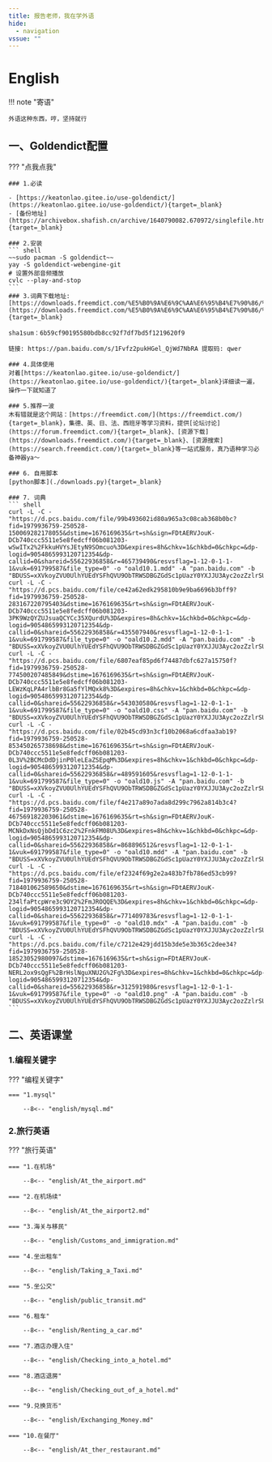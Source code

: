 ```yaml
---
title: 报告老师，我在学外语
hide:
  - navigation
vssue: ""
---
```


# English

!!! note "寄语"

    外语这种东西，哼，坚持就行

## 一、Goldendict配置

??? "点我点我"

    ### 1.必读

    - [https://keatonlao.gitee.io/use-goldendict/](https://keatonlao.gitee.io/use-goldendict/){target=_blank}
    - [备份地址](https://archivebox.shafish.cn/archive/1640790082.670972/singlefile.html){target=_blank}

    ### 2.安装
    ``` shell
    ~~sudo pacman -S goldendict~~
    yay -S goldendict-webengine-git
    # 设置外部音频播放
    cvlc --play-and-stop
    ```
    ### 3.词典下载地址:
    [https://downloads.freemdict.com/%E5%B0%9A%E6%9C%AA%E6%95%B4%E7%90%86/%E5%85%B1%E4%BA%AB2020.5.11/content/0_audio/The%20little%20dict/](https://downloads.freemdict.com/%E5%B0%9A%E6%9C%AA%E6%95%B4%E7%90%86/%E5%85%B1%E4%BA%AB2020.5.11/content/0_audio/The%20little%20dict/){target=_blank}

    sha1sum：6b59cf90195580bdb8cc92f7df7bd5f1219620f9

    链接: https://pan.baidu.com/s/1Fvfz2pukHGel_QjWd7NbRA 提取码: qwer

    ### 4.具体使用
    对着[https://keatonlao.gitee.io/use-goldendict/](https://keatonlao.gitee.io/use-goldendict/){target=_blank}详细读一遍，操作一下就知道了

    ### 5.推荐一波
    木有错就是这个网站：[https://freemdict.com/](https://freemdict.com/){target=_blank}，集德、英、日、法、西班牙等学习资料，提供[论坛讨论](https://forum.freemdict.com/){target=_blank}、[资源下载](https://downloads.freemdict.com/){target=_blank}、[资源搜索](https://search.freemdict.com/){target=_blank}等一站式服务，真乃语种学习必备神器ya～

    ### 6. 自用脚本
    [python脚本](./downloads.py){target=_blank}

    ### 7. 词典
    ``` shell
    curl -L -C - "https://d.pcs.baidu.com/file/99b493602id80a965a3c08cab368b0bc?fid=1979936759-250528-150069282178055&dstime=1676169635&rt=sh&sign=FDtAERVJouK-DCb740ccc5511e5e8fedcff06b081203-wSwITx2%2FkkuHVYsJEtyN9SOmcuo%3D&expires=8h&chkv=1&chkbd=0&chkpc=&dp-logid=9054865993120712354&dp-callid=0&shareid=55622936858&r=465739490&resvsflag=1-12-0-1-1-1&vuk=691799587&file_type=0" -o "oald10.1.mdd" -A "pan.baidu.com" -b "BDUSS=xXVkoyZVU0UlhYUEdYSFhQVU9ObTRWSDBGZGdSc1pUazY0YXJJU3Ayc2ozZzlrSUFBQUFBJCQAAAAAAAAAAAEAAABIKfw4srvS1M7vz7K38QAAAAAAAAAAAAAAAAAAAAAAAAAAAAAAAAAAAAAAAAAAAAAAAAAAAAAAAAAAAAAAAAAAAAAAACNR6GMjUehjdU"
    curl -L -C - "https://d.pcs.baidu.com/file/ce42a62edk295810b9e9ba6696b3bff9?fid=1979936759-250528-283167220795403&dstime=1676169635&rt=sh&sign=FDtAERVJouK-DCb740ccc5511e5e8fedcff06b081203-3PK9WzQYZUJsuaQCYCc35XQurdU%3D&expires=8h&chkv=1&chkbd=0&chkpc=&dp-logid=9054865993120712354&dp-callid=0&shareid=55622936858&r=435507940&resvsflag=1-12-0-1-1-1&vuk=691799587&file_type=0" -o "oald10.2.mdd" -A "pan.baidu.com" -b "BDUSS=xXVkoyZVU0UlhYUEdYSFhQVU9ObTRWSDBGZGdSc1pUazY0YXJJU3Ayc2ozZzlrSUFBQUFBJCQAAAAAAAAAAAEAAABIKfw4srvS1M7vz7K38QAAAAAAAAAAAAAAAAAAAAAAAAAAAAAAAAAAAAAAAAAAAAAAAAAAAAAAAAAAAAAAAAAAAAAAACNR6GMjUehjdU"
    curl -L -C - "https://d.pcs.baidu.com/file/6807eaf85pd6f74487dbfc627a15750f?fid=1979936759-250528-774500207485849&dstime=1676169635&rt=sh&sign=FDtAERVJouK-DCb740ccc5511e5e8fedcff06b081203-LEWzKqLPA4rlbBr8Ga5fYlMQxk8%3D&expires=8h&chkv=1&chkbd=0&chkpc=&dp-logid=9054865993120712354&dp-callid=0&shareid=55622936858&r=543030580&resvsflag=1-12-0-1-1-1&vuk=691799587&file_type=0" -o "oald10.css" -A "pan.baidu.com" -b "BDUSS=xXVkoyZVU0UlhYUEdYSFhQVU9ObTRWSDBGZGdSc1pUazY0YXJJU3Ayc2ozZzlrSUFBQUFBJCQAAAAAAAAAAAEAAABIKfw4srvS1M7vz7K38QAAAAAAAAAAAAAAAAAAAAAAAAAAAAAAAAAAAAAAAAAAAAAAAAAAAAAAAAAAAAAAAAAAAAAAACNR6GMjUehjdU"
    curl -L -C - "https://d.pcs.baidu.com/file/02b45cd93n3cf10b2068a6cdfaa3ab19?fid=1979936759-250528-853450265738698&dstime=1676169635&rt=sh&sign=FDtAERVJouK-DCb740ccc5511e5e8fedcff06b081203-0L3V%2BCMcDdDjinP0leLEaZSEpqM%3D&expires=8h&chkv=1&chkbd=0&chkpc=&dp-logid=9054865993120712354&dp-callid=0&shareid=55622936858&r=489591605&resvsflag=1-12-0-1-1-1&vuk=691799587&file_type=0" -o "oald10.js" -A "pan.baidu.com" -b "BDUSS=xXVkoyZVU0UlhYUEdYSFhQVU9ObTRWSDBGZGdSc1pUazY0YXJJU3Ayc2ozZzlrSUFBQUFBJCQAAAAAAAAAAAEAAABIKfw4srvS1M7vz7K38QAAAAAAAAAAAAAAAAAAAAAAAAAAAAAAAAAAAAAAAAAAAAAAAAAAAAAAAAAAAAAAAAAAAAAAACNR6GMjUehjdU"
    curl -L -C - "https://d.pcs.baidu.com/file/f4e217a89o7ada8d299c7962a814b3c4?fid=1979936759-250528-467569182203061&dstime=1676169635&rt=sh&sign=FDtAERVJouK-DCb740ccc5511e5e8fedcff06b081203-MCNkDxNsQjbDd1C6zc2%2FnkFM08U%3D&expires=8h&chkv=1&chkbd=0&chkpc=&dp-logid=9054865993120712354&dp-callid=0&shareid=55622936858&r=868896512&resvsflag=1-12-0-1-1-1&vuk=691799587&file_type=0" -o "oald10.mdd" -A "pan.baidu.com" -b "BDUSS=xXVkoyZVU0UlhYUEdYSFhQVU9ObTRWSDBGZGdSc1pUazY0YXJJU3Ayc2ozZzlrSUFBQUFBJCQAAAAAAAAAAAEAAABIKfw4srvS1M7vz7K38QAAAAAAAAAAAAAAAAAAAAAAAAAAAAAAAAAAAAAAAAAAAAAAAAAAAAAAAAAAAAAAAAAAAAAAACNR6GMjUehjdU"
    curl -L -C - "https://d.pcs.baidu.com/file/ef2324f69g2e2a483b7fb786ed53cb99?fid=1979936759-250528-718401062589650&dstime=1676169635&rt=sh&sign=FDtAERVJouK-DCb740ccc5511e5e8fedcff06b081203-234lfaPtcpWre3c9OY2%2FmJROQQE%3D&expires=8h&chkv=1&chkbd=0&chkpc=&dp-logid=9054865993120712354&dp-callid=0&shareid=55622936858&r=771409783&resvsflag=1-12-0-1-1-1&vuk=691799587&file_type=0" -o "oald10.mdx" -A "pan.baidu.com" -b "BDUSS=xXVkoyZVU0UlhYUEdYSFhQVU9ObTRWSDBGZGdSc1pUazY0YXJJU3Ayc2ozZzlrSUFBQUFBJCQAAAAAAAAAAAEAAABIKfw4srvS1M7vz7K38QAAAAAAAAAAAAAAAAAAAAAAAAAAAAAAAAAAAAAAAAAAAAAAAAAAAAAAAAAAAAAAAAAAAAAAACNR6GMjUehjdU"
    curl -L -C - "https://d.pcs.baidu.com/file/c7212e429jdd15b3de5e3b365c2dee34?fid=1979936759-250528-18523052980097&dstime=1676169635&rt=sh&sign=FDtAERVJouK-DCb740ccc5511e5e8fedcff06b081203-NERL2ox9sQgF%2BrHslNguXNU2G%2Fg%3D&expires=8h&chkv=1&chkbd=0&chkpc=&dp-logid=9054865993120712354&dp-callid=0&shareid=55622936858&r=312591980&resvsflag=1-12-0-1-1-1&vuk=691799587&file_type=0" -o "oald10.png" -A "pan.baidu.com" -b "BDUSS=xXVkoyZVU0UlhYUEdYSFhQVU9ObTRWSDBGZGdSc1pUazY0YXJJU3Ayc2ozZzlrSUFBQUFBJCQAAAAAAAAAAAEAAABIKfw4srvS1M7vz7K38QAAAAAAAAAAAAAAAAAAAAAAAAAAAAAAAAAAAAAAAAAAAAAAAAAAAAAAAAAAAAAAAAAAAAAAACNR6GMjUehjdU"
    ```

## 二、英语课堂

### 1.编程关键字


??? "编程关键字"

    === "1.mysql"

        --8<-- "english/mysql.md"


### 2.旅行英语


??? "旅行英语"

    === "1.在机场"

        --8<-- "english/At_the_airport.md"

    === "2.在机场续"

        --8<-- "english/At_the_airport2.md"

    === "3.海关与移民"

        --8<-- "english/Customs_and_immigration.md"

    === "4.坐出租车"

        --8<-- "english/Taking_a_Taxi.md"

    === "5.坐公交"

        --8<-- "english/public_transit.md"

    === "6.租车"

        --8<-- "english/Renting_a_car.md"

    === "7.酒店办理入住"

        --8<-- "english/Checking_into_a_hotel.md"

    === "8.酒店退房"

        --8<-- "english/Checking_out_of_a_hotel.md"

    === "9.兑换货币"

        --8<-- "english/Exchanging_Money.md"

    === "10.在餐厅"

        --8<-- "english/At_ther_restaurant.md"
